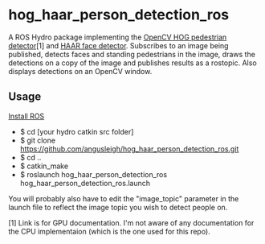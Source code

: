 hog_haar_person_detection_ros
=============================

A ROS Hydro package implementing the [OpenCV HOG pedestrian detector](http://docs.opencv.org/modules/gpu/doc/object_detection.html)[1] and [HAAR face detector](https://github.com/angusleigh/hog_haar_person_detection_ros.git).
Subscribes to an image being published, detects faces and standing pedestrians in the image,
draws the detections on a copy of the image and publishes results as a rostopic. Also displays
detections on an OpenCV window.

## Usage
[Install ROS](http://wiki.ros.org/ROS/Installation)

* $ cd [your hydro catkin src folder]
* $ git clone https://github.com/angusleigh/hog_haar_person_detection_ros.git
* $ cd ..
* $ catkin_make
* $ roslaunch hog_haar_person_detection_ros hog_haar_person_detection_ros.launch

You will probably also have to edit the "image_topic" parameter in the launch file to reflect the image topic you wish to detect people on.

[1] Link is for GPU documentation. I'm not aware of any documentation for the CPU implementaion (which is the one used for this repo).
